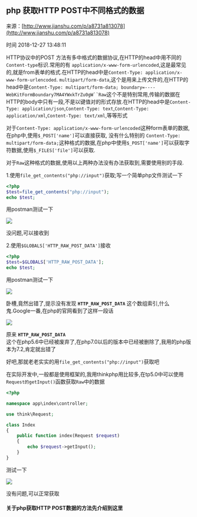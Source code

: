 ## php 获取HTTP POST中不同格式的数据

来源：[http://www.jianshu.com/p/a8731a813078](http://www.jianshu.com/p/a8731a813078)

时间 2018-12-27 13:48:11

 
HTTP协议中的POST 方法有多中格式的数据协议,在HTTP的head中用不同的`Content-type`标识.常用的有
 `application/x-www-form-urlencoded`,这是最常见的,就是from表单的格式.在HTTP的head中是`Content-Type: application/x-www-form-urlencoded`.
 `multipart/form-data`,这个是用来上传文件的,在HTTP的head中是`Content-Type: multipart/form-data; boundary=----WebKitFormBoundary7MA4YWxkTrZu0gW``Raw`这个不是特别常用,传输的数据在HTTP的body中只有一段,不是以键值对的形式存放.在HTTP的head中是`Content-Type: application/json`,`Content-Type: text`,`Content-Type: application/xml`,`Content-Type: text/xml`,等等形式
 
对于`Content-Type: application/x-www-form-urlencoded`这种form表单的数据,在php中,使用`$_POST['name']`可以直接获取, 没有什么特别的
 `Content-Type: multipart/form-data;`这种格式的数据,在php中使用`$_POST['name']`可以获取字符数据,使用`$_FILES['file']`可以获取.
 
对于`Raw`这种格式的数据,使用以上两种办法没有办法获取到,需要使用别的手段.
 
1.使用`file_get_contents("php://input")`获取;写一个简单php文件测试一下

```php
<?php
$test=file_get_contents("php://input");
echo $test;
```
 
用postman测试一下

![][0]

 
没问题,可以接收到
 
2.使用`$GLOBALS['HTTP_RAW_POST_DATA']`接收

```php
<?php
$test=$GLOBALS['HTTP_RAW_POST_DATA'];
echo $test;
```
 
用postman测试一下

![][1]

 
卧槽,竟然出错了,提示没有发现 **`HTTP_RAW_POST_DATA`**  这个数组索引,什么鬼.Google一番,在php的官网看到了这样一段话

![][2]

 原来  **`HTTP_RAW_POST_DATA`**  
这个在php5.6中已经被废弃了,在php7.0以后的版本中已经被删除了,我用的php版本为7.2,肯定就出错了
 
好吧,那就老老实实的用`file_get_contents("php://input")`获取吧
 
在实际开发中,一般都是使用框架的,我用thinkphp用比较多,在tp5.0中可以使用`Request的getInput()`函数获取`Raw`中的数据

```php
<?php

namespace app\index\controller;

use think\Request;

class Index
{
    public function index(Request $request)
    {
        echo $request->getInput();
    }
}
```
 
测试一下

![][3]

 
没有问题,可以正常获取
 
#### 关于php获取HTTP POST数据的方法先介绍到这里


[0]: ./img/ji6vuuI.png 
[1]: ./img/In6BN3a.png 
[2]: ./img/mmqY7zE.png 
[3]: ./img/yQrYfm7.png 